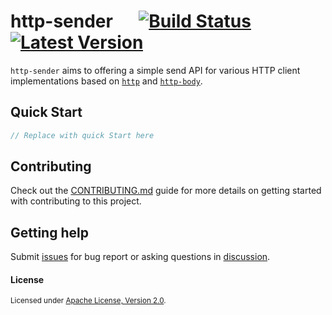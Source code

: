 # http-sender &emsp; [![Build Status]][actions] [![Latest Version]][crates.io]

[Build Status]: https://img.shields.io/github/actions/workflow/status/Xuanwo/http-sender/ci.yml
[actions]: https://github.com/Xuanwo/http-sender/actions?query=branch%3Amain
[Latest Version]: https://img.shields.io/crates/v/http-sender.svg
[crates.io]: https://crates.io/crates/http-sender

`http-sender` aims to offering a simple send API for various HTTP client implementations based on [`http`](https://crates.io/crates/http) and [`http-body`](https://crates.io/crates/http-body).

## Quick Start

```rust
// Replace with quick Start here
```

## Contributing

Check out the [CONTRIBUTING.md](./CONTRIBUTING.md) guide for more details on getting started with contributing to this project.

## Getting help

Submit [issues](https://github.com/Xuanwo/http-sender/issues/new/choose) for bug report or asking questions in [discussion](https://github.com/Xuanwo/http-sender/discussions/new?category=q-a).

#### License

<sup>
Licensed under <a href="./LICENSE">Apache License, Version 2.0</a>.
</sup>
